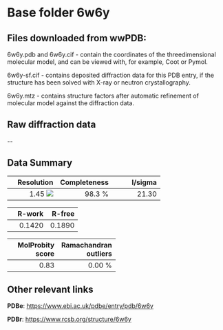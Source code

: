 # Base folder 6w6y

## Files downloaded from wwPDB:

6w6y.pdb and 6w6y.cif - contain the coordinates of the threedimensional molecular model, and can be viewed with, for example, Coot or Pymol.

6w6y-sf.cif - contains deposited diffraction data for this PDB entry, if the structure has been solved with X-ray or neutron crystallography.

6w6y.mtz - contains structure factors after automatic refinement of molecular model against the diffraction data.

## Raw diffraction data

--<br> 

## Data Summary
|   | Resolution | Completeness| I/sigma |
|---|-------------:|----------------:|--------------:|
|   |1.45 ![](https://github.com/thorn-lab/coronavirus_structural_task_force/blob/master/outreach/ang.svg)|98.3  %|<img width=50/>21.30|

|   | **R-work**| **R-free**   
|---|-------------:|----------------:|           
||0.1420|0.1890|

|   |**MolProbity<br>score**| **Ramachandran<br>outliers** 
|---|-------------:|----------------:|
||0.83|0.00 %|

## Other relevant links 
**PDBe**:  https://www.ebi.ac.uk/pdbe/entry/pdb/6w6y
 
**PDBr**: https://www.rcsb.org/structure/6w6y 

